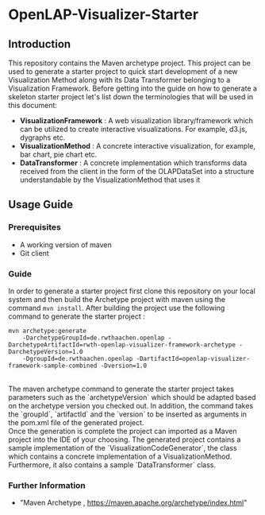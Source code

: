 #  OpenLAP-Visualizer-Starter

## Introduction

This repository contains the Maven archetype project. This project can be used to generate a starter project to quick start
development of a new Visualization Method along with its Data Transformer belonging to a Visualization Framework.
Before getting into the guide on how to generate a skeleton starter project let's list down the terminologies that will
be used in this document:

<ul>
    <li><strong>VisualizationFramework</strong> : A web visualization library/framework which can be utilized to create interactive visualizations. For example, d3.js, dygraphs etc.</li>
    <li><strong>VisualizationMethod</strong> : A concrete interactive visualization, for example, bar chart, pie chart etc.</li>
    <li><strong>DataTransformer</strong> : A concrete implementation which transforms data received from the client in the form of the OLAPDataSet into a structure understandable by
      the VisualizationMethod that uses it</li>
</ul>

## Usage Guide

### Prerequisites

<ul>
    <li> A working version of maven </li>
    <li> Git client </li>
</ul>

### Guide

In order to generate a starter project first clone this repository on your local system and then build the Archetype project with maven using the command `mvn install`.
After building the project use the following command to generate the starter project :
</br>
```
mvn archetype:generate 
    -DarchetypeGroupId=de.rwthaachen.openlap -DarchetypeArtifactId=rwth-openlap-visualizer-framework-archetype -DarchetypeVersion=1.0 
    -DgroupId=de.rwthaachen.openlap -DartifactId=openlap-visualizer-framework-sample-combined -Dversion=1.0
```
</br>
The maven archetype command to generate the starter project takes parameters such as the `archetypeVersion` which should be adapted based on the archetype version you checked out. In addition, the command takes the `groupId`, `artifactId` and the `version` to be
inserted as arguments in the pom.xml file of the generated project. </br>
Once the generation is complete the project can imported as a Maven project into the IDE of your choosing. The generated project contains a sample implementation of the `VisualizationCodeGenerator`, the class which contains a concrete implementation of a VisualizationMethod. Furthermore,
it also contains a sample `DataTransformer` class.

### Further Information
* "Maven Archetype ,  https://maven.apache.org/archetype/index.html"


